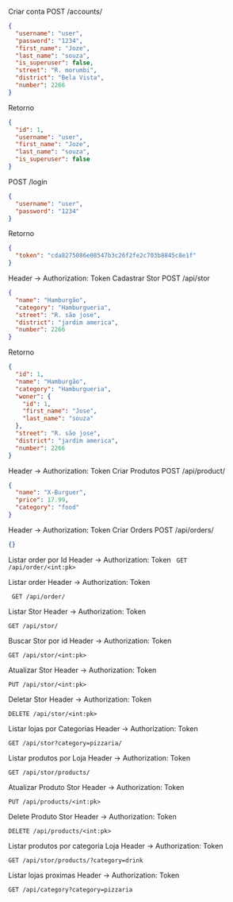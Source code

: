 Criar conta
POST /accounts/

```json
{
  "username": "user",
  "password": "1234",
  "first_name": "Joze",
  "last_name": "souza",
  "is_superuser": false,
  "street": "R. morumbi",
  "district": "Bela Vista",
  "number": 2266
}
```

Retorno

```json
{
  "id": 1,
  "username": "user",
  "first_name": "Joze",
  "last_name": "souza",
  "is_superuser": false
}
```

POST /login

```json
{
  "username": "user",
  "password": "1234"
}
```

Retorno

```json
{
  "token": "cda8275086e08547b3c26f2fe2c703b8845c8e1f"
}
```

Header -> Authorization: Token <token-do-partner>
Cadastrar Stor
POST /api/stor

```json
{
  "name": "Hamburgão",
  "category": "Hamburgueria",
  "street": "R. são jose",
  "district": "jardim america",
  "number": 2266
}
```

Retorno

```json
{
  "id": 1,
  "name": "Hamburgão",
  "category": "Hamburgueria",
  "woner": {
    "id": 1,
    "first_name": "Jose",
    "last_name": "souza"
  },
  "street": "R. são jose",
  "district": "jardim america",
  "number": 2266
}
```

Header -> Authorization: Token <token-do-partner>
Criar Produtos
POST /api/product/

```json
{
  "name": "X-Burguer",
  "price": 17.99,
  "category": "food"
}
```

Header -> Authorization: Token <token-do-user>
Criar Orders
POST /api/orders/

```json
{}
```

Listar order por Id
Header -> Authorization: Token <token-do-partner-or-user>
` GET /api/order/<int:pk>`

Listar order
Header -> Authorization: Token <token-do-partner-or-user>

` GET /api/order/`

Listar Stor
Header -> Authorization: Token <token-do-user>

`GET /api/stor/`

Buscar Stor por id
Header -> Authorization: Token <token-do-user>

`GET /api/stor/<int:pk>`

Atualizar Stor
Header -> Authorization: Token <token-do-partner>

`PUT /api/stor/<int:pk>`

Deletar Stor
Header -> Authorization: Token <token-do-partner>

`DELETE /api/stor/<int:pk>`

Listar lojas por Categorias
Header -> Authorization: Token <token-do-user>

`GET /api/stor?category=pizzaria/`

Listar produtos por Loja
Header -> Authorization: Token <token-do-partner-or-user>

`GET /api/stor/products/`

Atualizar Produto Stor
Header -> Authorization: Token <token-do-partner>

`PUT /api/products/<int:pk>`

Delete Produto Stor
Header -> Authorization: Token <token-do-partner>

`DELETE /api/products/<int:pk>`

Listar produtos por categoria Loja
Header -> Authorization: Token <token-do-partner-or-user>

`GET /api/stor/products/?category=drink`

Listar lojas proximas
Header -> Authorization: Token <token-do-user>

`GET /api/category?category=pizzaria`
